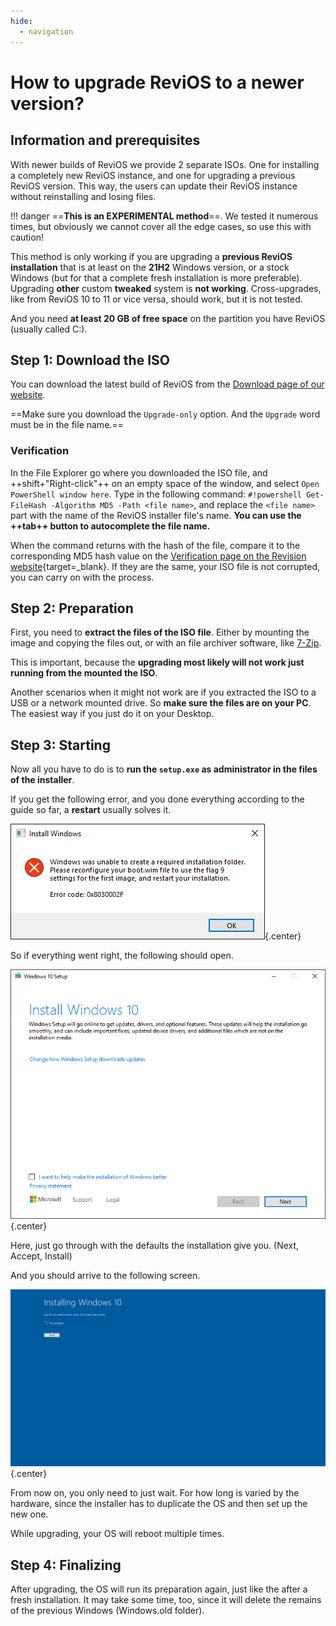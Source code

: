 ```yaml
---
hide:
  - navigation
---
```


<style>
    div.admonition p:not(.admonition-title) {
        font-size: 125%;
    }
    .center {
        display: block;
        margin-left: auto;
        margin-right: auto;
    }
</style>

# How to upgrade ReviOS to a newer version?

## Information and prerequisites

With newer builds of ReviOS we provide 2 separate ISOs. One for installing a completely new ReviOS instance, and one for upgrading a previous ReviOS version. This way, the users can update their ReviOS instance without reinstalling and losing files.

!!! danger
    ==**This is an EXPERIMENTAL method**==. We tested it numerous times, but obviously we cannot cover all the edge cases, so use this with caution!

This method is only working if you are upgrading a **previous ReviOS installation** that is at least on the **21H2** Windows version, or a stock Windows (but for that a complete fresh installation is more preferable). Upgrading **other** custom **tweaked** system is **not working**. Cross-upgrades, like from ReviOS 10 to 11 or vice versa, should work, but it is not tested. 

And you need **at least 20 GB of free space** on the partition you have ReviOS (usually called C:).

## Step 1: Download the ISO

You can download the latest build of ReviOS from the [Download page of our website](https://www.revi.cc/revios/download).

==Make sure you download the `Upgrade-only` option. And the `Upgrade` word must be in the file name.==

### Verification

In the File Explorer go where you downloaded the ISO file, and ++shift+"Right-click"++ on an empty space of the window, and select `Open PowerShell window here`. Type in the following command: `#!powershell Get-FileHash -Algorithm MD5 -Path <file name>`, and replace the `<file name>` part with the name of the ReviOS installer file's name. **You can use the ++tab++ button to autocomplete the file name.**

When the command returns with the hash of the file, compare it to the corresponding MD5 hash value on the [Verification page on the Revision website](https://www.revi.cc/revios/download/verify){target=_blank}. If they are the same, your ISO file is not corrupted, you can carry on with the process.


## Step 2: Preparation

First, you need to **extract the files of the ISO file**. Either by mounting the image and copying the files out, or with an file archiver software, like [7-Zip](https://www.7-zip.org/). 

This is important, because the **upgrading most likely will not work just running from the mounted the ISO**. 

Another scenarios when it might not work are if you extracted the ISO to a USB or a network mounted drive. So **make sure the files are on your PC**. The easiest way if you just do it on your Desktop.


## Step 3: Starting

Now all you have to do is to **run the `setup.exe` as administrator in the files of the installer**.

If you get the following error, and you done everything according to the guide so far, a **restart** usually solves it.

![upgrade_img1_error.png](img/upgrade/upgrade_img1_error.png){.center}

So if everything went right, the following should open.

![upgrade_img2_starting.png](img/upgrade/upgrade_img2_starting.png){.center}

Here, just go through with the defaults the installation give you. (Next, Accept, Install)

And you should arrive to the following screen.

![upgrade_img3_updating.png](img/upgrade/upgrade_img3_updating.png){.center}

From now on, you only need to just wait. For how long is varied by the hardware, since the installer has to duplicate the OS and then set up the new one.

While upgrading, your OS will reboot multiple times.

## Step 4: Finalizing

After upgrading, the OS will run its preparation again, just like the after a fresh installation. It may take some time, too, since it will delete the remains of the previous Windows (Windows.old folder).
